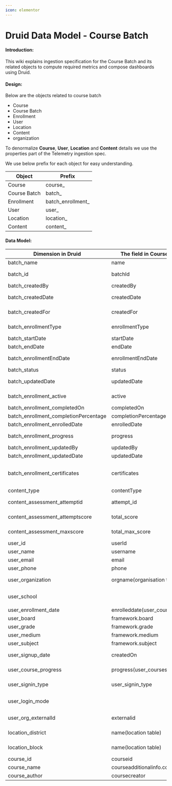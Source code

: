 ```yaml
---
icon: elementor
---
```


# Druid Data Model - Course Batch

#### **Introduction:** <a href="#druiddatamodel-coursebatch-introduction" id="druiddatamodel-coursebatch-introduction"></a>

This wiki explains ingestion specification for the Course Batch and its related objects to compute required metrics and compose dashboards using Druid.

#### **Design:** <a href="#druiddatamodel-coursebatch-design" id="druiddatamodel-coursebatch-design"></a>

Below are the objects related to course batch

* Course
* Course Batch
* Enrollment
* User
* Location
* Content
* organization

To denormalize **Course**, **User**, **Location** and **Content** details we use the properties part of the Telemetry ingestion spec.

We use below prefix for each object for easy understanding.

| Object       | Prefix              |
| ------------ | ------------------- |
| Course       | course\_            |
| Course Batch | batch\_             |
| Enrollment   | batch\_enrollment\_ |
| User         | user\_              |
| Location     | location\_          |
| Content      | content\_           |

#### **Data Model:** <a href="#druiddatamodel-coursebatch-datamodel" id="druiddatamodel-coursebatch-datamodel"></a>

| Dimension in Druid                      | The field in Course Batch         | Description                                                                                        | Data Type      |
| --------------------------------------- | --------------------------------- | -------------------------------------------------------------------------------------------------- | -------------- |
| batch\_name                             | name                              | Name of the Course Batch                                                                           | String         |
| batch\_id                               | batchId                           | Identifier of the Course Batch                                                                     | String         |
| batch\_createdBy                        | createdBy                         | Course Batch - created by                                                                          | String         |
| batch\_createdDate                      | createdDate                       | Course Batch - created date                                                                        | Date           |
| batch\_createdFor                       | createdFor                        | Course Batch - created for (organizations)                                                         | String         |
| batch\_enrollmentType                   | enrollmentType                    | Course Batch Type - open or invite-only                                                            | String         |
| batch\_startDate                        | startDate                         | Course Batch - start date                                                                          | Date           |
| batch\_endDate                          | endDate                           | Course Batch - end date                                                                            | Date           |
| batch\_enrollmentEndDate                | enrollmentEndDate                 | Course Batch - enrollment end date                                                                 | Date           |
| batch\_status                           | status                            | Course Batch - status                                                                              | Long           |
| batch\_updatedDate                      | updatedDate                       | Course Batch - updated date                                                                        | Date           |
| batch\_enrollment\_active               | active                            | Enrollment active or inactive                                                                      | Boolean        |
| batch\_enrollment\_completedOn          | completedOn                       | Enrollment completed on                                                                            | Date           |
| batch\_enrollment\_completionPercentage | completionPercentage              | completion percentage                                                                              | Long           |
| batch\_enrollment\_enrolledDate         | enrolledDate                      | Enrollment date                                                                                    | Date           |
| batch\_enrollment\_progress             | progress                          | Count of complete contents in the course                                                           | Integer        |
| batch\_enrollment\_updatedBy            | updatedBy                         | Last updated by                                                                                    | String         |
| batch\_enrollment\_updatedDate          | updatedDate                       | Last updated date                                                                                  | Date           |
| batch\_enrollment\_certificates         | certificates                      | Certificates assigned to the enrollment. Considering only `name`, `lastIssuedOn`, `lastReIssuedOn` | Array\[Object] |
| content\_type                           | contentType                       | type of the content                                                                                | String         |
| content\_assessment\_attemptid          | attempt\_id                       | AttemptId for the content assessment                                                               | Sttring        |
| content\_assessment\_attemptscore       | total\_score                      | total score for the assessment attempt                                                             | Integer        |
| content\_assessment\_maxscore           | total\_max\_score                 | total score for the assessment attempt                                                             | Integer        |
| user\_id                                | userId                            | Enrolled user id                                                                                   | String         |
| user\_name                              | username                          | Enrolled username                                                                                  | String         |
| user\_email                             | email                             | Enrolled user email                                                                                | String         |
| user\_phone                             | phone                             | Enrolled user phone                                                                                | String         |
| user\_organization                      | orgname(organisation table)       | Enrolled user organisation name                                                                    | String         |
| user\_school                            | <p><br></p>                       | <p><br></p>                                                                                        | <p><br></p>    |
| user\_enrollment\_date                  | enrolleddate(user\_courses table) | Enrolled user  enrolled Date                                                                       | Date           |
| user\_board                             | framework.board                   | Enrolled user : board                                                                              | String         |
| user\_grade                             | framework.grade                   | Enrolled user : grade                                                                              | Array\[String] |
| user\_medium                            | framework.medium                  | Enrolled user : medium                                                                             | Array\[String] |
| user\_subject                           | framework.subject                 | Enrolled user : subject                                                                            | Array\[String] |
| user\_signup\_date                      | createdOn                         | Enrolled user : createdOn Date                                                                     | Date           |
| user\_course\_progress                  | progress(user\_courses table)     | Enrolled user : course progress                                                                    | int            |
| user\_signin\_type                      | user\_signin\_type                | Enrolled user : Mode of Signin                                                                     | String         |
| user\_login\_mode                       | <p><br></p>                       | Enrolled user : Mode of device(app/portal/desktop)                                                 | String         |
| user\_org\_externalId                   | externalid                        | Enrolled user : organisation external id                                                           | String         |
| location\_district                      | name(location table)              | district Location of the enrolled user                                                             | String         |
| location\_block                         | name(location table)              | block Location of the enrolled user                                                                | String         |
| course\_id                              | courseid                          | unique id of the course                                                                            | String         |
| course\_name                            | courseadditionalinfo.courseName   | name of the course                                                                                 | String         |
| course\_author                          | coursecreator                     | author of the course                                                                               | String         |
